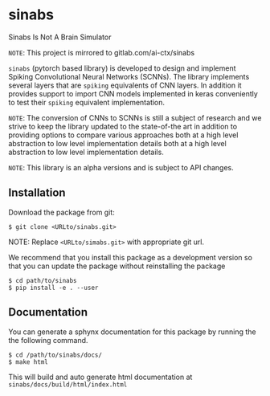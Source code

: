 # sinabs

Sinabs Is Not A Brain Simulator

`NOTE`: This project is mirrored to gitlab.com/ai-ctx/sinabs

`sinabs` (pytorch based library) is developed to design and implement Spiking Convolutional Neural Networks (SCNNs).
The library implements several layers that are `spiking` equivalents of CNN layers.
In addition it provides support to import CNN models implemented in keras conveniently to test their `spiking` equivalent implementation.

`NOTE`: The conversion of CNNs to SCNNs is still a subject of research and we strive to keep the library updated to the state-of-the art in addition to providing options to compare various approaches both at a high level abstraction to low level implementation details both at a high level abstraction to low level implementation details.

`NOTE`: This library is an alpha versions and is subject to API changes.

## Installation

Download the package from git:

```
$ git clone <URLto/sinabs.git>
```

NOTE: Replace `<URLto/simabs.git>` with appropriate git url.


We recommend that you install this package as a development version so that you can update the package without reinstalling the package

```
$ cd path/to/sinabs
$ pip install -e . --user
```

## Documentation

You can generate a sphynx documentation for this package by running the the following command.

```
$ cd /path/to/sinabs/docs/
$ make html
```

This will build and auto generate html documentation at `sinabs/docs/build/html/index.html`
